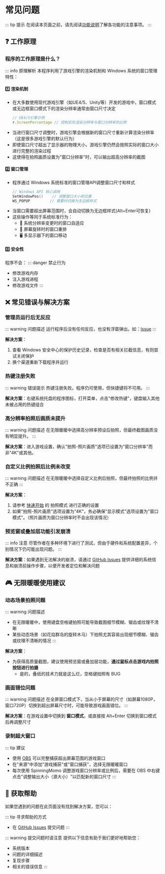 # 常见问题

::: tip 提示
在阅读本页面之前，请先阅读[功能说明](/zh/guide/features)了解各功能的注意事项。
:::

## ❓ 工作原理

### 程序的工作原理是什么？

::: info 原理解析
本程序利用了游戏引擎的渲染机制和 Windows 系统的窗口管理特性：

#### 1️⃣ 渲染机制
- 在大多数使用现代游戏引擎（如UE4/5、Unity等）开发的游戏中，窗口模式或无边框窗口模式下的渲染分辨率通常由窗口尺寸决定
  ```ts
  // UE4/5引擎示例
  r.ScreenPercentage // 控制实际渲染分辨率与窗口分辨率的比例
  ```
- 当进行窗口尺寸调整时，游戏引擎会根据新的窗口尺寸重新计算渲染分辨率（这是很多游戏引擎的默认行为）
- 即使窗口尺寸超出了显示器的物理大小，游戏引擎仍然会按照实际的窗口大小进行完整的渲染过程
- 这使得在拍照画质设置为"窗口分辨率"时，可以输出超高分辨率的截图

#### 2️⃣ 窗口管理
- 程序通过 Windows 系统标准的窗口管理API调整窗口尺寸和样式
  ```cpp
  // Windows API 核心调用
  SetWindowPos()    // 调整窗口大小和位置
  WS_POPUP         // 需要时切换为无边框样式
  ```
- 当窗口需要超出屏幕范围时，会自动切换为无边框样式(Alt+Enter可恢复)
- 这些操作等同于系统标准行为：
  - 📱 系统分辨率变更时的窗口自适应
  - 🔄 屏幕旋转时的窗口重排
  - 🖥️ 多显示器下的窗口移动

#### 3️⃣ 安全性
程序不会：
::: danger 禁止行为
- 修改游戏内存
- 注入游戏进程
- 修改游戏文件
:::

## ❌ 常见错误与解决方案

### 管理员运行后无反应

::: warning 问题描述
运行程序后没有任何反应，也没有浮窗弹出。如：[Issue](https://github.com/ChanIok/SpinningMomo/issues/5)
:::

**解决方案**：
1. 查看 Windows 安全中心的保护历史记录，检查是否有相关拦截信息，有则尝试关闭保护
2. 换个渠道重新下载程序并运行

### 热键注册失败

::: warning 错误提示
热键注册失败。程序仍可使用，但快捷键将不可用。
:::

**解决方案**：右键系统托盘的程序图标，打开菜单，点击"修改热键"，键盘输入其他未被占用的热键组合

### 高分辨率拍照后画质未提升

::: warning 问题描述
在无限暖暖中选择高分辨率预设后拍照，但最终截图画质没有明显提升。
:::

**解决方案**：进入游戏设置，确认"拍照-照片画质"选项已设置为"窗口分辨率"而非"4K"或其他。

### 自定义比例拍照后比例未改变

::: warning 问题描述
在无限暖暖中选择自定义比例后拍照，但最终拍照的比例并不正确
:::

**解决方案**：
1. 请参考 [快速开始](https://chaniok.github.io/SpinningMomo/zh/guide/getting-started.html#_3%EF%B8%8F%E2%83%A3-%E6%8B%8D%E7%85%A7%E6%A8%A1%E5%BC%8F) 的 拍照模式 进行正确的设置
2. 如果"拍照-照片画质"选项设置为"4K"，务必确保"显示模式"选项设置为"窗口模式"。（照片画质为窗口分辨率时不会出现该情况）

### 预览窗或叠加层功能引发崩溃

::: info 注意
尽管作者在多种环境下进行了测试，但由于硬件和系统配置差异，个别情况下仍可能出现问题。
:::

**解决方案**：如果遇到无法解决的崩溃，请通过 [GitHub Issues](https://github.com/ChanIok/SpinningMomo/issues) 提供详细的系统信息和崩溃前操作步骤，以便开发者定位和解决问题

## 🎮 无限暖暖使用建议

### 动态场景拍照问题

::: warning 问题描述
- 在无限暖暖中，使用键盘空格键拍照可能导致截图细节模糊、锯齿或纹理不清晰
- 某些动态场景（如花焰群岛的旋转木马）下拍照尤其容易出现细节模糊、锯齿或纹理不清晰的情况
:::

**解决方案**：
- 为获得高质量截图，建议使用预览窗或叠加层功能，**通过鼠标点击游戏内拍照按钮进行拍摄**
  - 是的，叠纸的技术力就是这么烂，空格键拍照有 BUG

### 画面错位问题

::: warning 问题描述
在全屏窗口模式下，当从小于屏幕的尺寸（如屏幕1080P，窗口720P）切换到超出屏幕尺寸时，可能导致游戏画面错位。
:::

**解决方案**：在游戏设置中切换到 **窗口模式**，或直接按 Alt+Enter 切换到窗口模式后再调整尺寸

### 录制超大窗口

::: tip 建议
- 使用 [OBS](https://obsproject.com/) 可以完整捕获超出屏幕范围的游戏窗口
- 在"来源"中添加"游戏捕获"或"窗口捕获"，选择无限暖暖窗口
- 每次使用 SpinningMomo 调整游戏窗口分辨率或比例后，需要在 OBS 中右键点击"调整输出大小（源大小）"以匹配新的窗口尺寸
:::

## 💬 获取帮助

如果您遇到的问题在此页面没有找到解决方案，您可以：

::: tip 寻求帮助的方式
- 在 [GitHub Issues](https://github.com/ChanIok/SpinningMomo/issues) 提交问题
:::

::: warning 提交问题时请注意
提供以下信息有助于我们更好地帮助您：
- 系统版本
- 问题的详细描述
- 复现步骤
- 相关的错误信息
:::
